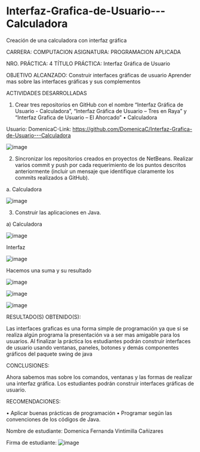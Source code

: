 # Interfaz-Grafica-de-Usuario---Calculadora
Creación de una calculadora con interfaz gráfica

CARRERA: COMPUTACION	ASIGNATURA: PROGRAMACION APLICADA

NRO. PRÁCTICA:	4	            TÍTULO PRÁCTICA: Interfaz Gráfica de Usuario 

OBJETIVO ALCANZADO:
Construir interfaces gráficas de usuario
Aprender mas sobre las interfaces gráficas y sus complementos

ACTIVIDADES DESARROLLADAS

1.	Crear tres repositorios en GitHub con el nombre “Interfaz Gráfica de Usuario - Calculadora”, “Interfaz Gráfica de Usuario – Tres en Raya” y “Interfaz Grafica de Usuario – El Ahorcado”
•	Calculadora

Usuario: DomenicaC-Link: https://github.com/DomenicaC/Interfaz-Grafica-de-Usuario---Calculadora 

 ![image](https://user-images.githubusercontent.com/49033368/57340877-785e6600-70fd-11e9-8cea-967fe6259390.png) 
 

2.	 Sincronizar los repositorios creados en proyectos de NetBeans. Realizar varios commit y push por cada requerimiento de los puntos descritos anteriormente (incluir un mensaje que identifique claramente los commits realizados a GitHub).

a.	Calculadora

![image](https://user-images.githubusercontent.com/49033368/57340902-a5127d80-70fd-11e9-8bf2-c9f0d8855912.png)
 

3.	Construir las aplicaciones en Java.

a)	Calculadora

![image](https://user-images.githubusercontent.com/49033368/57340937-cd9a7780-70fd-11e9-8cdc-aa065ab62cb8.png)

Interfaz  

![image](https://user-images.githubusercontent.com/49033368/57340947-dee38400-70fd-11e9-981e-a8effbb28156.png)
      
Hacemos una suma y su resultado

![image](https://user-images.githubusercontent.com/49033368/57340952-e99e1900-70fd-11e9-9251-71d5d26a940f.png)

![image](https://user-images.githubusercontent.com/49033368/57340955-ec007300-70fd-11e9-953e-7756b2c2bbfb.png)

![image](https://user-images.githubusercontent.com/49033368/57340958-ee62cd00-70fd-11e9-8509-ecd489f46c13.png)


RESULTADO(S) OBTENIDO(S):

Las interfaces graficas es una forma simple de programación ya que si se realiza algún programa la presentación va a ser mas amigable para los usuarios.
Al finalizar la práctica los estudiantes podrán construir interfaces de usuario usando ventanas, paneles, botones y demás componentes gráficos del paquete swing de java

CONCLUSIONES:

Ahora sabemos mas sobre los comandos, ventanas y las formas de realizar una interfaz gráfica.
Los estudiantes podrán construir interfaces gráficas de usuario.

RECOMENDACIONES:

•	Aplicar buenas prácticas de programación 
•	Programar según las convenciones de los códigos de Java.

Nombre de estudiante: Domenica Fernanda Vintimilla Cañizares

Firma de estudiante: 
![image](https://user-images.githubusercontent.com/49033368/57341047-574a4500-70fe-11e9-9a43-6a36f543339b.png)
